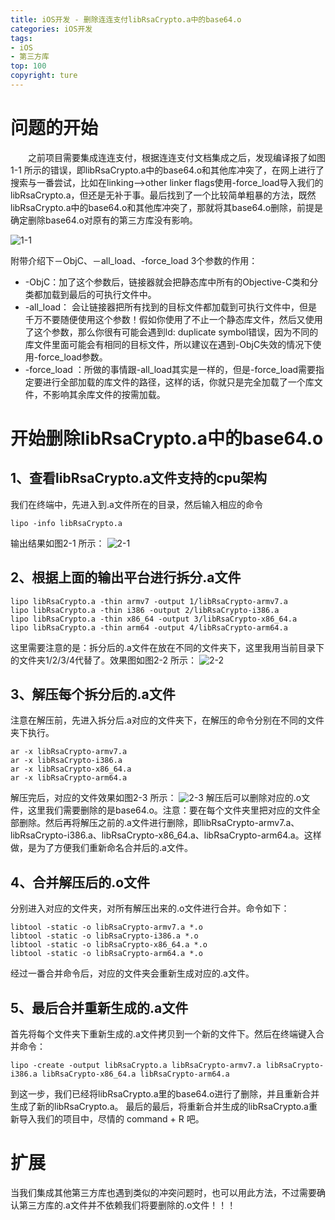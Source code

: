 ```yaml
---
title: iOS开发 - 删除连连支付libRsaCrypto.a中的base64.o
categories: iOS开发
tags:
- iOS
- 第三方库
top: 100
copyright: ture
---
```

# 问题的开始
&emsp;&emsp;之前项目需要集成连连支付，根据连连支付文档集成之后，发现编译报了如图1-1 所示的错误，即libRsaCrypto.a中的base64.o和其他库冲突了，在网上进行了搜索与一番尝试，比如在linking—>other linker flags使用-force_load导入我们的libRsaCrypto.a，但还是无补于事。最后找到了一个比较简单粗暴的方法，既然libRsaCrypto.a中的base64.o和其他库冲突了，那就将其base64.o删除，前提是确定删除base64.o对原有的第三方库没有影响。
<!-- more -->
![](http://pic.cloverkim.com/749c46aagy1fw2wubwxvij219g046768.jpg '1-1')

 附带介绍下－ObjC、－all_load、-force_load 3个参数的作用： 
- -ObjC：加了这个参数后，链接器就会把静态库中所有的Objective-C类和分类都加载到最后的可执行文件中。
- -all_load： 会让链接器把所有找到的目标文件都加载到可执行文件中，但是千万不要随便使用这个参数！假如你使用了不止一个静态库文件，然后又使用了这个参数，那么你很有可能会遇到ld: duplicate symbol错误，因为不同的库文件里面可能会有相同的目标文件，所以建议在遇到-ObjC失效的情况下使用-force_load参数。
- -force_load ：所做的事情跟-all_load其实是一样的，但是-force_load需要指定要进行全部加载的库文件的路径，这样的话，你就只是完全加载了一个库文件，不影响其余库文件的按需加载。

# 开始删除libRsaCrypto.a中的base64.o
## 1、查看libRsaCrypto.a文件支持的cpu架构
我们在终端中，先进入到.a文件所在的目录，然后输入相应的命令
``` 
lipo -info libRsaCrypto.a 
```
输出结果如图2-1 所示：
![](http://pic.cloverkim.com/749c46aagy1fw2wuc64t4j20uc03cdhm.jpg '2-1')
## 2、根据上面的输出平台进行拆分.a文件
``` 
lipo libRsaCrypto.a -thin armv7 -output 1/libRsaCrypto-armv7.a
lipo libRsaCrypto.a -thin i386 -output 2/libRsaCrypto-i386.a 
lipo libRsaCrypto.a -thin x86_64 -output 3/libRsaCrypto-x86_64.a
lipo libRsaCrypto.a -thin arm64 -output 4/libRsaCrypto-arm64.a
```
这里需要注意的是：拆分后的.a文件在放在不同的文件夹下，这里我用当前目录下的文件夹1/2/3/4代替了。效果图如图2-2 所示：
![](http://pic.cloverkim.com/749c46aagy1fw2wud4b2qj20my04ewer.jpg '2-2')
## 3、解压每个拆分后的.a文件
注意在解压前，先进入拆分后.a对应的文件夹下，在解压的命令分别在不同的文件夹下执行。
```
ar -x libRsaCrypto-armv7.a
ar -x libRsaCrypto-i386.a
ar -x libRsaCrypto-x86_64.a
ar -x libRsaCrypto-arm64.a
```
解压完后，对应的文件效果如图2-3 所示：
![](http://pic.cloverkim.com/749c46aagy1fw2wuc0afcj20bm0esab1.jpg '2-3')
解压后可以删除对应的.o文件，这里我们需要删除的是base64.o。注意：要在每个文件夹里把对应的文件全部删除。然后再将解压之前的.a文件进行删除，即libRsaCrypto-armv7.a、libRsaCrypto-i386.a、libRsaCrypto-x86_64.a、libRsaCrypto-arm64.a。这样做，是为了方便我们重新命名合并后的.a文件。
## 4、合并解压后的.o文件
分别进入对应的文件夹，对所有解压出来的.o文件进行合并。命令如下：
```
libtool -static -o libRsaCrypto-armv7.a *.o
libtool -static -o libRsaCrypto-i386.a *.o
libtool -static -o libRsaCrypto-x86_64.a *.o
libtool -static -o libRsaCrypto-arm64.a *.o
```
经过一番合并命令后，对应的文件夹会重新生成对应的.a文件。
## 5、最后合并重新生成的.a文件
首先将每个文件夹下重新生成的.a文件拷贝到一个新的文件下。然后在终端键入合并命令：
```
lipo -create -output libRsaCrypto.a libRsaCrypto-armv7.a libRsaCrypto-i386.a libRsaCrypto-x86_64.a libRsaCrypto-arm64.a
```
到这一步，我们已经将libRsaCrypto.a里的base64.o进行了删除，并且重新合并生成了新的libRsaCrypto.a。
最后的最后，将重新合并生成的libRsaCrypto.a重新导入我们的项目中，尽情的 command + R 吧。
# 扩展
当我们集成其他第三方库也遇到类似的冲突问题时，也可以用此方法，不过需要确认第三方库的.a文件并不依赖我们将要删除的.o文件！！！


